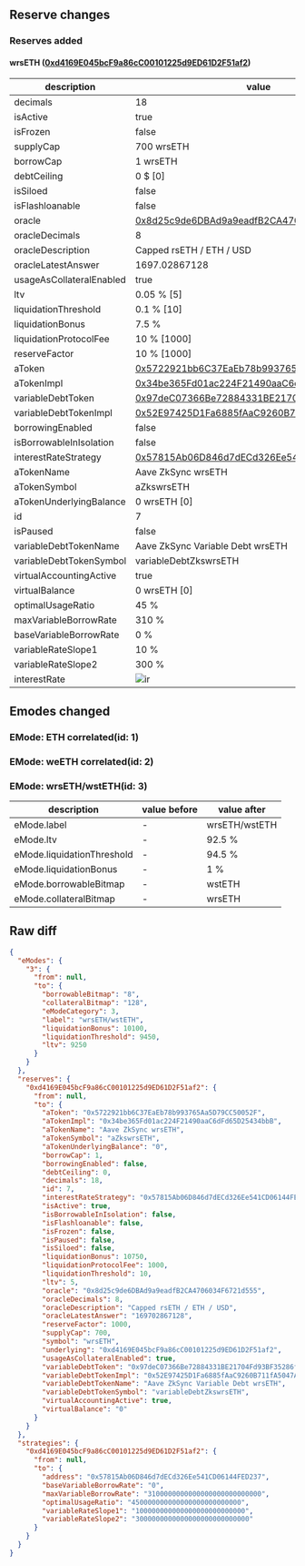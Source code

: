 ## Reserve changes

### Reserves added

#### wrsETH ([0xd4169E045bcF9a86cC00101225d9ED61D2F51af2](https://era.zksync.network//address/0xd4169E045bcF9a86cC00101225d9ED61D2F51af2))

| description | value |
| --- | --- |
| decimals | 18 |
| isActive | true |
| isFrozen | false |
| supplyCap | 700 wrsETH |
| borrowCap | 1 wrsETH |
| debtCeiling | 0 $ [0] |
| isSiloed | false |
| isFlashloanable | false |
| oracle | [0x8d25c9de6DBAd9a9eadfB2CA4706034F6721d555](https://era.zksync.network//address/0x8d25c9de6DBAd9a9eadfB2CA4706034F6721d555) |
| oracleDecimals | 8 |
| oracleDescription | Capped rsETH / ETH / USD |
| oracleLatestAnswer | 1697.02867128 |
| usageAsCollateralEnabled | true |
| ltv | 0.05 % [5] |
| liquidationThreshold | 0.1 % [10] |
| liquidationBonus | 7.5 % |
| liquidationProtocolFee | 10 % [1000] |
| reserveFactor | 10 % [1000] |
| aToken | [0x5722921bb6C37EaEb78b993765Aa5D79CC50052F](https://era.zksync.network//address/0x5722921bb6C37EaEb78b993765Aa5D79CC50052F) |
| aTokenImpl | [0x34be365Fd01ac224F21490aaC6dFd65D25434bbB](https://era.zksync.network//address/0x34be365Fd01ac224F21490aaC6dFd65D25434bbB) |
| variableDebtToken | [0x97deC07366Be72884331BE21704Fd93BF35286f9](https://era.zksync.network//address/0x97deC07366Be72884331BE21704Fd93BF35286f9) |
| variableDebtTokenImpl | [0x52E97425D1Fa6885fAaC9260B711fA5047A88d06](https://era.zksync.network//address/0x52E97425D1Fa6885fAaC9260B711fA5047A88d06) |
| borrowingEnabled | false |
| isBorrowableInIsolation | false |
| interestRateStrategy | [0x57815Ab06D846d7dECd326Ee541CD06144FED237](https://era.zksync.network//address/0x57815Ab06D846d7dECd326Ee541CD06144FED237) |
| aTokenName | Aave ZkSync wrsETH |
| aTokenSymbol | aZkswrsETH |
| aTokenUnderlyingBalance | 0 wrsETH [0] |
| id | 7 |
| isPaused | false |
| variableDebtTokenName | Aave ZkSync Variable Debt wrsETH |
| variableDebtTokenSymbol | variableDebtZkswrsETH |
| virtualAccountingActive | true |
| virtualBalance | 0 wrsETH [0] |
| optimalUsageRatio | 45 % |
| maxVariableBorrowRate | 310 % |
| baseVariableBorrowRate | 0 % |
| variableRateSlope1 | 10 % |
| variableRateSlope2 | 300 % |
| interestRate | ![ir](https://dash.onaave.com/api/static?variableRateSlope1=100000000000000000000000000&variableRateSlope2=3000000000000000000000000000&optimalUsageRatio=450000000000000000000000000&baseVariableBorrowRate=0&maxVariableBorrowRate=3100000000000000000000000000) |


## Emodes changed

### EMode: ETH correlated(id: 1)



### EMode: weETH correlated(id: 2)



### EMode: wrsETH/wstETH(id: 3)

| description | value before | value after |
| --- | --- | --- |
| eMode.label | - | wrsETH/wstETH |
| eMode.ltv | - | 92.5 % |
| eMode.liquidationThreshold | - | 94.5 % |
| eMode.liquidationBonus | - | 1 % |
| eMode.borrowableBitmap | - | wstETH |
| eMode.collateralBitmap | - | wrsETH |


## Raw diff

```json
{
  "eModes": {
    "3": {
      "from": null,
      "to": {
        "borrowableBitmap": "8",
        "collateralBitmap": "128",
        "eModeCategory": 3,
        "label": "wrsETH/wstETH",
        "liquidationBonus": 10100,
        "liquidationThreshold": 9450,
        "ltv": 9250
      }
    }
  },
  "reserves": {
    "0xd4169E045bcF9a86cC00101225d9ED61D2F51af2": {
      "from": null,
      "to": {
        "aToken": "0x5722921bb6C37EaEb78b993765Aa5D79CC50052F",
        "aTokenImpl": "0x34be365Fd01ac224F21490aaC6dFd65D25434bbB",
        "aTokenName": "Aave ZkSync wrsETH",
        "aTokenSymbol": "aZkswrsETH",
        "aTokenUnderlyingBalance": "0",
        "borrowCap": 1,
        "borrowingEnabled": false,
        "debtCeiling": 0,
        "decimals": 18,
        "id": 7,
        "interestRateStrategy": "0x57815Ab06D846d7dECd326Ee541CD06144FED237",
        "isActive": true,
        "isBorrowableInIsolation": false,
        "isFlashloanable": false,
        "isFrozen": false,
        "isPaused": false,
        "isSiloed": false,
        "liquidationBonus": 10750,
        "liquidationProtocolFee": 1000,
        "liquidationThreshold": 10,
        "ltv": 5,
        "oracle": "0x8d25c9de6DBAd9a9eadfB2CA4706034F6721d555",
        "oracleDecimals": 8,
        "oracleDescription": "Capped rsETH / ETH / USD",
        "oracleLatestAnswer": "169702867128",
        "reserveFactor": 1000,
        "supplyCap": 700,
        "symbol": "wrsETH",
        "underlying": "0xd4169E045bcF9a86cC00101225d9ED61D2F51af2",
        "usageAsCollateralEnabled": true,
        "variableDebtToken": "0x97deC07366Be72884331BE21704Fd93BF35286f9",
        "variableDebtTokenImpl": "0x52E97425D1Fa6885fAaC9260B711fA5047A88d06",
        "variableDebtTokenName": "Aave ZkSync Variable Debt wrsETH",
        "variableDebtTokenSymbol": "variableDebtZkswrsETH",
        "virtualAccountingActive": true,
        "virtualBalance": "0"
      }
    }
  },
  "strategies": {
    "0xd4169E045bcF9a86cC00101225d9ED61D2F51af2": {
      "from": null,
      "to": {
        "address": "0x57815Ab06D846d7dECd326Ee541CD06144FED237",
        "baseVariableBorrowRate": "0",
        "maxVariableBorrowRate": "3100000000000000000000000000",
        "optimalUsageRatio": "450000000000000000000000000",
        "variableRateSlope1": "100000000000000000000000000",
        "variableRateSlope2": "3000000000000000000000000000"
      }
    }
  }
}
```